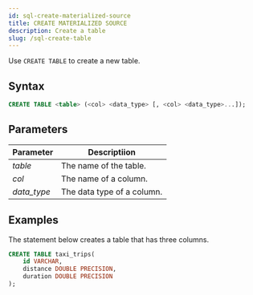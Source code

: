 ```yaml
---
id: sql-create-materialized-source
title: CREATE MATERIALIZED SOURCE
description: Create a table
slug: /sql-create-table
---
```


Use `CREATE TABLE` to create a new table.

## Syntax

```sql
CREATE TABLE <table> (<col> <data_type> [, <col> <data_type>...]);
```

## Parameters

| Parameter| Descriptiion|
|-----------|-------------|
|*table*    |The name of the table.|
|*col*      |The name of a column.|
|*data_type*|The data type of a column. |

## Examples

The statement below creates a table that has three columns.

```sql
CREATE TABLE taxi_trips(
    id VARCHAR,
    distance DOUBLE PRECISION,
    duration DOUBLE PRECISION
);
```

